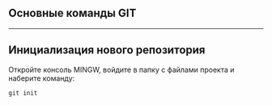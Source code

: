 ## **Основные команды GIT**
___
## Инициализация нового репозитория
Откройте консоль MINGW, войдите в папку с файлами проекта и наберите команду:
~~~
git init
~~~

